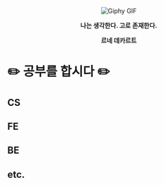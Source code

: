 <p align="center">
    <img src="https://media.giphy.com/media/fhAwk4DnqNgw8/giphy.gif" alt="Giphy GIF">
    <p align="center"><strong>나는 생각한다. 고로 존재한다.</strong></p>
    <p align="center"><strong>르네 데카르트</strong></p>
</p>

# ✏️ 공부를 합시다 ✏️
## CS

## FE

## BE

## etc.
